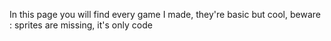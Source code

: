 In this page you will find every game I made, they're basic but cool, beware : sprites are missing, it's only code

<!---
Zayl84/Zayl84 is a ✨ special ✨ repository because its `README.md` (this file) appears on your GitHub profile.
You can click the Preview link to take a look at your changes.
--->
